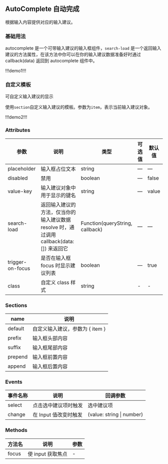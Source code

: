 ## AutoComplete 自动完成

根据输入内容提供对应的输入建议。

### 基础用法

autocomplete 是一个可带输入建议的输入框组件，`search-load` 是一个返回输入建议的方法属性，在该方法中你可以在你的输入建议数据准备好时通过 callback(data) 返回到 autocomplete 组件中。

!!!demo1!!!

### 自定义模板

可自定义输入建议的显示

使用`section`自定义输入建议的模板。参数为`item`，表示当前输入建议对象。

!!!demo2!!!

### Attributes

| 参数             | 说明                                                                                     | 类型                            | 可选值 | 默认值 |
| ---------------- | ---------------------------------------------------------------------------------------- | ------------------------------- | ------ | ------ |
| placeholder      | 输入框占位文本                                                                           | string                          | —      | —      |
| disabled         | 禁用                                                                                     | boolean                         | —      | false  |
| value-key        | 输入建议对象中用于显示的键名                                                             | string                          | —      | value  |
| search-load      | 返回输入建议的方法，仅当你的输入建议数据 resolve 时，通过调用 callback(data:[]) 来返回它 | Function(queryString, callback) | —      | —      |
| trigger-on-focus | 是否在输入框 focus 时显示建议列表                                                        | boolean                         | —      | true   |
| class            | 自定义 class 样式                                                                        | string                          | -      | -      |

### Sections

| name    | 说明                            |
| ------- | ------------------------------- |
| default | 自定义输入建议，参数为 { item } |
| prefix  | 输入框头部内容                  |
| suffix  | 输入框尾部内容                  |
| prepend | 输入框前置内容                  |
| append  | 输入框后置内容                  |

### Events

| 事件名称 | 说明                  | 回调参数                  |
| -------- | --------------------- | ------------------------- |
| select   | 点击选中建议项时触发  | 选中建议项                |
| change   | 在 Input 值改变时触发 | (value: string \| number) |

### Methods

| 方法名 | 说明              | 参数 |
| ------ | ----------------- | ---- |
| focus  | 使 input 获取焦点 | -    |
